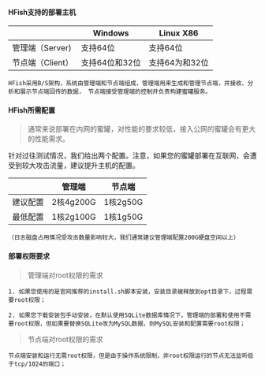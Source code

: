 #### HFish支持的部署主机

|                  | Windows        | Linux X86      |
| ---------------- | -------------- | -------------- |
| 管理端（Server)  | 支持64位       | 支持64位       |
| 节点端（Client） | 支持64位和32位 | 支持64为和32位 |

`HFish采用B/S架构，系统由管理端和节点端组成，管理端用来生成和管理节点端，并接收、分析和展示节点端回传的数据，
节点端接受管理端的控制并负责构建蜜罐服务。`



#### HFish所需配置

> 通常来说部署在内网的蜜罐，对性能的要求较低，接入公网的蜜罐会有更大的性能需求。

针对过往测试情况，我们给出两个配置。注意，如果您的蜜罐部署在互联网，会遭受到较大攻击流量，建议提升主机的配置。

|          | 管理端    | 节点端   |
| -------- | --------- | -------- |
| 建议配置 | 2核4g200G | 1核2g50G |
| 最低配置 | 1核2g100G | 1核1g50G |

`（日志磁盘占用情况受攻击数量影响较大，我们通常建议管理端配置200G硬盘空间以上）`



#### 部署权限要求

> 管理端对root权限的需求

```wiki
1. 如果您使用的是官网推荐的install.sh脚本安装，安装目录被释放到opt目录下，过程需要root权限；

2. 如果您下载安装包手动安装，在默认使用SQLite数据库情况下，管理端的部署和使用不需要root权限，但如果要替换SQLite改为MySQL数据，则MySQL安装和配置需要root权限；
```

> 节点端对root权限的需求

```wiki
节点端安装和运行无需root权限，但是由于操作系统限制，非root权限运行的节点无法监听低于tcp/1024的端口；
```




